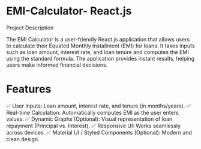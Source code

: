 # EMI-Calculator- React.js

Project Description

The EMI Calculator is a user-friendly React.js application that allows users to calculate their Equated Monthly Installment (EMI) for loans. It takes inputs such as loan amount, interest rate, and loan tenure and computes the EMI using the standard formula. The application provides instant results, helping users make informed financial decisions.


# Features
✅ User Inputs: Loan amount, interest rate, and tenure (in months/years).
✅ Real-time Calculation: Automatically computes EMI as the user enters values.
✅ Dynamic Graphs (Optional): Visual representation of loan repayment (Principal vs. Interest).
✅ Responsive UI: Works seamlessly across devices.
✅ Material UI / Styled Components (Optional): Modern and clean design.
